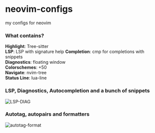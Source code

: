 # neovim-configs
my configs for neovim

### What contains?
**Highlight**: Tree-sitter  
**LSP**: LSP with signature help
**Completion**: cmp for completions with snippets  
**Diagnostics**: floating window  
**Colorschemes**: +50  
**Navigate**: nvim-tree  
**Status Line**: lua-line 


### LSP, Diagnostics, Autocompletion and a bunch of snippets
![LSP-DIAG](https://user-images.githubusercontent.com/64340912/176073904-0f502377-aa6c-4075-affe-6c879341e4a9.gif)


### Autotag, autopairs and formatters
![autotag-format](https://user-images.githubusercontent.com/64340912/176074009-117b0ea1-dbd8-4e3e-9566-4f4c1fc10011.gif)

